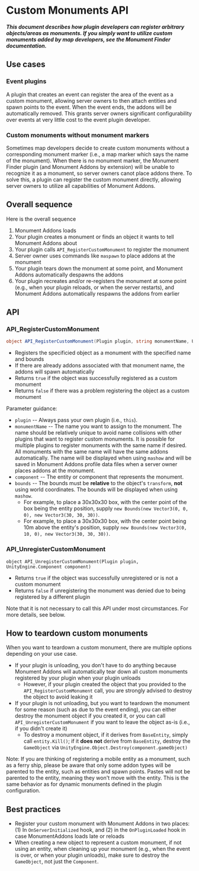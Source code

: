 # Custom Monuments API

***This document describes how plugin developers can register arbitrary objects/areas as monuments. If you simply want to utilize custom monuments added by map developers, see the Monument Finder documentation.***

## Use cases

### Event plugins

A plugin that creates an event can register the area of the event as a custom monument, allowing server owners to then attach entities and spawn points to the event. When the event ends, the addons will be automatically removed. This grants server owners significant configurability over events at very little cost to the event plugin developer.

### Custom monuments without monument markers

Sometimes map developers decide to create custom monuments without a corresponding monument marker (i.e., a map marker which says the name of the monument). When there is no monument marker, the Monument Finder plugin (and Monument Addons by extension) will be unable to recognize it as a monument, so server owners canot place addons there. To solve this, a plugin can register the custom monument directly, allowing server owners to utilize all capabilities of Monument Addons.

## Overall sequence

Here is the overall sequence

1. Monument Addons loads
2. Your plugin creates a monument or finds an object it wants to tell Monument Addons about
3. Your plugin calls `API_RegisterCustomMonument` to register the monument
4. Server owner uses commands like `maspawn` to place addons at the monument
5. Your plugin tears down the monument at some point, and Monument Addons automatically despawns the addons
6. Your plugin recreates and/or re-registers the monument at some point (e.g., when your plugin reloads, or when the server restarts), and Monument Addons automatically respawns the addons from earlier

## API

### API_RegisterCustomMonument

```cs
object API_RegisterCustomMonument(Plugin plugin, string monumentName, UnityEngine.Component component, Bounds bounds)
```

- Registers the specificied object as a monument with the specified name and bounds
- If there are already addons associated with that monument name, the addons will spawn automatically
- Returns `true` if the object was successfully registered as a custom monument
- Returns `false` if there was a problem registering the object as a custom monument

Parameter guidance:
- `plugin` -- Always pass your own plugin (i.e., `this`).
- `monumentName` -- The name you want to assign to the monument. The name should be relatively unique to avoid name collisions with other plugins that want to register custom monuments. It is possible for multiple plugins to register monuments with the same name if desired. All monuments with the same name will have the same addons automatically. The name will be displayed when using `mashow` and will be saved in Monument Addons profile data files when a server owner places addons at the monument.
- `component` -- The entity or component that represents the monument.
- `bounds` -- The bounds must be **relative** to the object's `transform`, **not** using world coordinates. The bounds will be displayed when using `mashow`.
    - For example, to place a 30x30x30 box, with the center point of the box being the entity position, supply `new Bounds(new Vector3(0, 0, 0), new Vector3(30, 30, 30))`.
    - For example, to place a 30x30x30 box, with the center point being 10m above the entity's position, supply `new Bounds(new Vector3(0, 10, 0), new Vector3(30, 30, 30))`.

### API_UnregisterCustomMonument

```
object API_UnregisterCustomMonument(Plugin plugin, UnityEngine.Component component)
```

- Returns `true` if the object was successfully unregistered or is not a custom monument
- Returns `false` if unregistering the monument was denied due to being registered by a different plugin

Note that it is not necessary to call this API under most circumstances. For more details, see below.

## How to teardown custom monuments

When you want to teardown a custom monument, there are multiple options depending on your use case.

- If your plugin is unloading, you don't have to do anything because Monument Addons will automatically tear down all custom monuments registered by your plugin when your plugin unloads
  - However, if your plugin created the object that you provided to the `API_RegisterCustomMonument` call, you are strongly advised to destroy the object to avoid leaking it
- If your plugin is not unloading, but you want to teardown the monument for some reason (such as due to the event ending), you can either destroy the monument object if you created it, or you can call `API_UnregisterCustomMonument` if you want to leave the object as-is (i.e., if you didn't create it)
  - To destroy a monument object, if it derives from `BaseEntity`, simply call `entity.Kill()`; if it **does not** derive from `BaseEntity`, destroy the `GameObject` via `UnityEngine.Object.Destroy(component.gameObject)`

Note: If you are thinking of registering a mobile entity as a monument, such as a ferry ship, please be aware that only some addon types will be parented to the entity, such as entities and spawn points. Pastes will not be parented to the entity, meaning they won't move with the entity. This is the same behavior as for dynamic monuments defined in the plugin configuration.

## Best practices

- Register your custom monument with Monument Addons in two places: (1) In `OnServerInitialized` hook, and (2) in the `OnPluginLoaded` hook in case MonumentAddons loads late or reloads
- When creating a new object to represent a custom monument, if not using an entity, when cleaning up your monument (e.g., when the event is over, or when your plugin unloads), make sure to destroy the `GameObject`, not just the `Component`.
